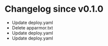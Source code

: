# Changelog since v0.1.0
- Update deploy.yaml 
- Delete apparmor.txt 
- Update deploy.yaml 
- Update deploy.yaml 
